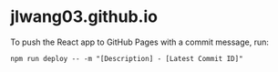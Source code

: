 # jlwang03.github.io

To push the React app to GitHub Pages with a commit message, run:
```
npm run deploy -- -m "[Description] - [Latest Commit ID]"
```